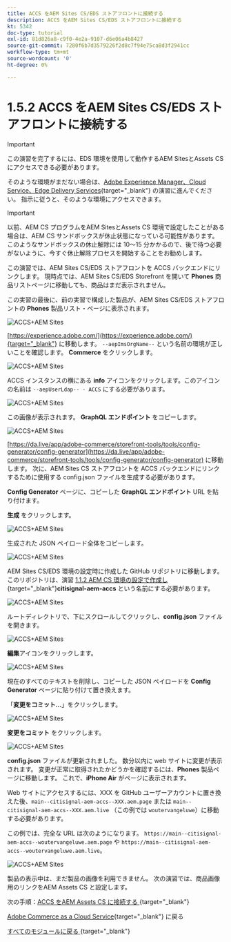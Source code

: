 ```yaml
---
title: ACCS をAEM Sites CS/EDS ストアフロントに接続する
description: ACCS をAEM Sites CS/EDS ストアフロントに接続する
kt: 5342
doc-type: tutorial
exl-id: 81d826a8-c9f0-4e2a-9107-d6e06a4b8427
source-git-commit: 7280f6b7d3579226f2d8c7f94e75ca8d3f2941cc
workflow-type: tm+mt
source-wordcount: '0'
ht-degree: 0%

---
```


# 1.5.2 ACCS をAEM Sites CS/EDS ストアフロントに接続する

>[!IMPORTANT]
>
>この演習を完了するには、EDS 環境を使用して動作するAEM SitesとAssets CS にアクセスできる必要があります。
>
>そのような環境がまだない場合は、[Adobe Experience Manager、Cloud Service、Edge Delivery Services](./../../../modules/asset-mgmt/module2.1/aemcs.md){target="_blank"} の演習に進んでください。 指示に従うと、そのような環境にアクセスできます。

>[!IMPORTANT]
>
>以前、AEM CS プログラムをAEM SitesとAssets CS 環境で設定したことがある場合は、AEM CS サンドボックスが休止状態になっている可能性があります。 このようなサンドボックスの休止解除には 10～15 分かかるので、後で待つ必要がないように、今すぐ休止解除プロセスを開始することをお勧めします。

この演習では、AEM Sites CS/EDS ストアフロントを ACCS バックエンドにリンクします。 現時点では、AEM Sites CS/EDS Storefront を開いて **Phones** 商品リストページに移動しても、商品はまだ表示されません。

この実習の最後に、前の実習で構成した製品が、AEM Sites CS/EDS ストアフロントの **Phones** 製品リスト・ページに表示されます。

![ACCS+AEM Sites](./images/accsaemsites0.png)

[https://experience.adobe.com/](https://experience.adobe.com/){target="_blank"} に移動します。 `--aepImsOrgName--` という名前の環境が正しいことを確認します。 **Commerce** をクリックします。

![ACCS+AEM Sites](./images/accsaemsites1.png)

ACCS インスタンスの横にある **info** アイコンをクリックします。このアイコンの名前は `--aepUserLdap-- - ACCS` にする必要があります。

![ACCS+AEM Sites](./images/accsaemsites2.png)

この画像が表示されます。 **GraphQL エンドポイント** をコピーします。

![ACCS+AEM Sites](./images/accsaemsites3.png)

[https://da.live/app/adobe-commerce/storefront-tools/tools/config-generator/config-generator](https://da.live/app/adobe-commerce/storefront-tools/tools/config-generator/config-generator) に移動します。 次に、AEM Sites CS ストアフロントを ACCS バックエンドにリンクするために使用する config.json ファイルを生成する必要があります。

**Config Generator** ページに、コピーした **GraphQL エンドポイント** URL を貼り付けます。

**生成** をクリックします。

![ACCS+AEM Sites](./images/accsaemsites4.png)

生成された JSON ペイロード全体をコピーします。

![ACCS+AEM Sites](./images/accsaemsites5.png)

AEM Sites CS/EDS 環境の設定時に作成した GitHub リポジトリに移動します。 このリポジトリは、演習 [1.1.2 AEM CS 環境の設定で作成し ](./../../../modules/asset-mgmt/module2.1/ex3.md){target="_blank"}**citisignal-aem-accs** という名前にする必要があります。

![ACCS+AEM Sites](./images/accsaemsites6.png)

ルートディレクトリで、下にスクロールしてクリックし、**config.json** ファイルを開きます。

![ACCS+AEM Sites](./images/accsaemsites7.png)

**編集**&#x200B;アイコンをクリックします。

![ACCS+AEM Sites](./images/accsaemsites8.png)

現在のすべてのテキストを削除し、コピーした JSON ペイロードを **Config Generator** ページに貼り付けて置き換えます。

「**変更をコミット…**」をクリックします。

![ACCS+AEM Sites](./images/accsaemsites9.png)

**変更をコミット** をクリックします。

![ACCS+AEM Sites](./images/accsaemsites10.png)

**config.json** ファイルが更新されました。 数分以内に web サイトに変更が表示されます。 変更が正常に取得されたかどうかを確認するには、**Phones** 製品ページに移動します。 これで、**iPhone Air** がページに表示されます。

Web サイトにアクセスするには、XXX を GitHub ユーザーアカウントに置き換えた後、`main--citisignal-aem-accs--XXX.aem.page` または `main--citisignal-aem-accs--XXX.aem.live` （この例では `woutervangeluwe`）に移動する必要があります。

この例では、完全な URL は次のようになります。
`https://main--citisignal-aem-accs--woutervangeluwe.aem.page` や `https://main--citisignal-aem-accs--woutervangeluwe.aem.live`。

![ACCS+AEM Sites](./images/accsaemsites11.png)

製品の表示中は、まだ製品の画像を利用できません。 次の演習では、商品画像用のリンクをAEM Assets CS と設定します。

次の手順：[ACCS をAEM Assets CS に接続する ](./ex3.md){target="_blank"}

[Adobe Commerce as a Cloud Service](./accs.md){target="_blank"} に戻る

[ すべてのモジュールに戻る ](./../../../overview.md){target="_blank"}
